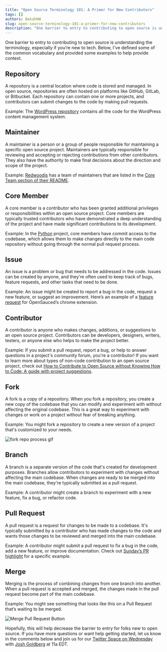 ```yaml
---
title: "Open Source Terminology 101: A Primer for New Contributors"
tags: []
authors: BekahHW
slug: open-source-terminology-101-a-primer-for-new-contributors
description: "One barrier to entry to contributing to open source is understanding the terminology."
---
```


One barrier to entry to contributing to open source is understanding the terminology, especially if you’re new to tech. Below, I've defined some of the common vocabulary and provided some examples to help provide context.

## Repository

A repository is a central location where code is stored and managed. In open source, repositories are often hosted on platforms like GitHub, GitLab, or Bitbucket. Each repository can contain one or more projects, and contributors can submit changes to the code by making pull requests.

Example: The [WordPress repository](https://github.com/WordPress/WordPress) contains all the code for the WordPress content management system.

## Maintainer
A maintainer is a person or a group of people responsible for maintaining a specific open source project. Maintainers are typically responsible for reviewing and accepting or rejecting contributions from other contributors. They also have the authority to make final decisions about the direction and scope of the project.

Example:  [Redwoodjs](https://insights.opensauced.pizza/hot/repositories/filter/redwoodjs/redwood) has a team of maintainers that are listed in the [Core Team section of their README](https://github.com/redwoodjs/redwood#core-team).

## Core Member
A core member is a contributor who has been granted additional privileges or responsibilities within an open source project. Core members are typically trusted contributors who have demonstrated a deep understanding of the project and have made significant contributions to its development.

Example: In the [Python](https://github.com/python/cpython) project, core members have commit access to the codebase, which allows them to make changes directly to the main code repository without going through the normal pull request process.

## Issue

An issue is a problem or bug that needs to be addressed in the code. Issues can be created by anyone, and they're often used to keep track of bugs, feature requests, and other tasks that need to be done.

Example: An issue might be created to report a bug in the code, request a new feature, or suggest an improvement. Here’s an example of a [feature request](https://github.com/open-sauced/browser-extensions/issues/58) for OpenSauced’s chrome extension.

## Contributor

A contributor is anyone who makes changes, additions, or suggestions to an open source project. Contributors can be developers, designers, writers, testers, or anyone else who helps to make the project better.

Example: If you submit a pull request, report a bug, or help to answer questions in a project's community forum, you're a contributor! If you want to learn more about types of non-code contribution to an open source project, check out [How to Contribute to Open Source without Knowing How to Code: A guide with project suggestions](https://dev.to/opensauced/how-to-contribute-to-open-source-without-knowing-how-to-code-a-guide-with-project-suggestions-59e5). 

## Fork

A fork is a copy of a repository. When you fork a repository, you create a new copy of the codebase that you can modify and experiment with without affecting the original codebase. This is a great way to experiment with changes or work on a project without fear of breaking anything.

Example: You might fork a repository to create a new version of a project that's customized to your needs.

![fork repo process gif](https://dev-to-uploads.s3.amazonaws.com/uploads/articles/92lh02osb98ihj0tnw9j.gif)


## Branch

A branch is a separate version of the code that's created for development purposes. Branches allow contributors to experiment with changes without affecting the main codebase. When changes are ready to be merged into the main codebase, they're typically submitted as a pull request.

Example: A contributor might create a branch to experiment with a new feature, fix a bug, or refactor code. 

## Pull Request

A pull request is a request for changes to be made to a codebase. It's typically submitted by a contributor who has made changes to the code and wants those changes to be reviewed and merged into the main codebase.

Example: A contributor might submit a pull request to fix a bug in the code, add a new feature, or improve documentation. Check out [Sunday’s PR highlight](https://insights.opensauced.pizza/feed/114) for a specific example.


## Merge

Merging is the process of combining changes from one branch into another. When a pull request is accepted and merged, the changes made in the pull request become part of the main codebase.

Example: You might see something that looks like this on a Pull Request that’s waiting to be merged.


![Merge Pull Request Button](https://dev-to-uploads.s3.amazonaws.com/uploads/articles/zreesiyxn9n9vydc4krw.png)



Hopefully, this will help decrease the barrier to entry for folks new to open source. If you have more questions or want help getting started, let us know in the comments below and join us for our [Twitter Space on Wednesday](https://twitter.com/i/spaces/1MnxnpZNrvmGO) with [Josh Goldberg](https://twitter.com/JoshuaKGoldberg) at 11a EDT.



